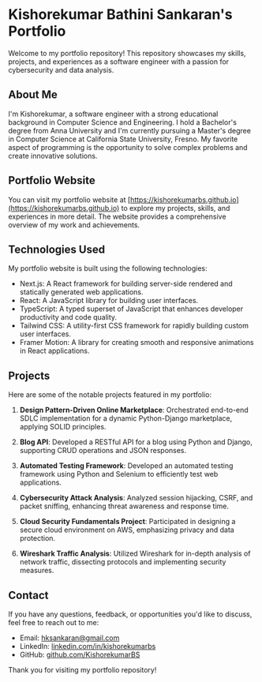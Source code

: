 # Kishorekumar Bathini Sankaran's Portfolio

Welcome to my portfolio repository! This repository showcases my skills, projects, and experiences as a software engineer with a passion for cybersecurity and data analysis.

## About Me

I'm Kishorekumar, a software engineer with a strong educational background in Computer Science and Engineering. I hold a Bachelor's degree from Anna University and I'm currently pursuing a Master's degree in Computer Science at California State University, Fresno. My favorite aspect of programming is the opportunity to solve complex problems and create innovative solutions.

## Portfolio Website

You can visit my portfolio website at [https://kishorekumarbs.github.io](https://kishorekumarbs.github.io) to explore my projects, skills, and experiences in more detail. The website provides a comprehensive overview of my work and achievements.

## Technologies Used

My portfolio website is built using the following technologies:

- Next.js: A React framework for building server-side rendered and statically generated web applications.
- React: A JavaScript library for building user interfaces.
- TypeScript: A typed superset of JavaScript that enhances developer productivity and code quality.
- Tailwind CSS: A utility-first CSS framework for rapidly building custom user interfaces.
- Framer Motion: A library for creating smooth and responsive animations in React applications.

## Projects

Here are some of the notable projects featured in my portfolio:

1. **Design Pattern-Driven Online Marketplace**: Orchestrated end-to-end SDLC implementation for a dynamic Python-Django marketplace, applying SOLID principles.

2. **Blog API**: Developed a RESTful API for a blog using Python and Django, supporting CRUD operations and JSON responses.

3. **Automated Testing Framework**: Developed an automated testing framework using Python and Selenium to efficiently test web applications.

4. **Cybersecurity Attack Analysis**: Analyzed session hijacking, CSRF, and packet sniffing, enhancing threat awareness and response time.

5. **Cloud Security Fundamentals Project**: Participated in designing a secure cloud environment on AWS, emphasizing privacy and data protection.

6. **Wireshark Traffic Analysis**: Utilized Wireshark for in-depth analysis of network traffic, dissecting protocols and implementing security measures.

## Contact

If you have any questions, feedback, or opportunities you'd like to discuss, feel free to reach out to me:

- Email: [hksankaran@gmail.com](mailto:hksankaran@gmail.com)
- LinkedIn: [linkedin.com/in/kishorekumarbs](https://www.linkedin.com/in/kishorekumarbs)
- GitHub: [github.com/KishorekumarBS](https://github.com/KishorekumarBS)

Thank you for visiting my portfolio repository!